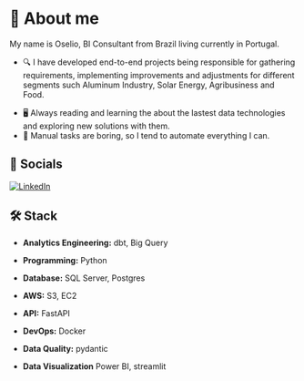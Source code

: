 #  💬 About me

My name is Oselio, BI Consultant from Brazil living currently in Portugal.

- 🔍 I have developed end-to-end projects being responsible for gathering requirements, implementing improvements and adjustments for different segments such Aluminum Industry, Solar Energy, Agribusiness and Food.
* 🖥️ Always reading and learning the about the lastest data technologies and exploring new solutions with them. 
* 🤖 Manual tasks are boring, so I tend to automate everything I can.

## 🔗 Socials

[![LinkedIn](https://img.shields.io/badge/linkedin-%230077B5.svg?style=for-the-badge&logo=linkedin&logoColor=white)](https://linkedin.com/in/oseliocandido)

## 🛠️ Stack
- **Analytics Engineering:** dbt, Big Query

- **Programming:** Python

- **Database:** SQL Server, Postgres

- **AWS:** S3, EC2

- **API:** FastAPI

- **DevOps:**  Docker

- **Data Quality:** pydantic

- **Data Visualization** Power BI, streamlit
  
